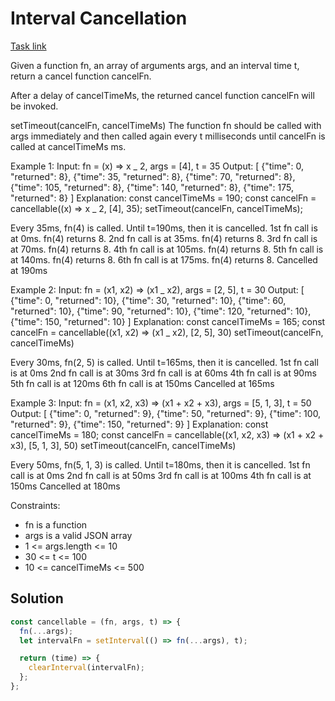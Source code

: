 # Interval Cancellation

[Task link](https://leetcode.com/problems/interval-cancellation/description/)

Given a function fn, an array of arguments args, and an interval time t, return a cancel function cancelFn.

After a delay of cancelTimeMs, the returned cancel function cancelFn will be invoked.

setTimeout(cancelFn, cancelTimeMs)
The function fn should be called with args immediately and then called again every t milliseconds until cancelFn is called at cancelTimeMs ms.

Example 1:
Input: fn = (x) => x _ 2, args = [4], t = 35
Output:
[
{"time": 0, "returned": 8},
{"time": 35, "returned": 8},
{"time": 70, "returned": 8},
{"time": 105, "returned": 8},
{"time": 140, "returned": 8},
{"time": 175, "returned": 8}
]
Explanation:
const cancelTimeMs = 190;
const cancelFn = cancellable((x) => x _ 2, [4], 35);
setTimeout(cancelFn, cancelTimeMs);

Every 35ms, fn(4) is called. Until t=190ms, then it is cancelled.
1st fn call is at 0ms. fn(4) returns 8.
2nd fn call is at 35ms. fn(4) returns 8.
3rd fn call is at 70ms. fn(4) returns 8.
4th fn call is at 105ms. fn(4) returns 8.
5th fn call is at 140ms. fn(4) returns 8.
6th fn call is at 175ms. fn(4) returns 8.
Cancelled at 190ms

Example 2:
Input: fn = (x1, x2) => (x1 _ x2), args = [2, 5], t = 30
Output:
[
{"time": 0, "returned": 10},
{"time": 30, "returned": 10},
{"time": 60, "returned": 10},
{"time": 90, "returned": 10},
{"time": 120, "returned": 10},
{"time": 150, "returned": 10}
]
Explanation:
const cancelTimeMs = 165;
const cancelFn = cancellable((x1, x2) => (x1 _ x2), [2, 5], 30)
setTimeout(cancelFn, cancelTimeMs)

Every 30ms, fn(2, 5) is called. Until t=165ms, then it is cancelled.
1st fn call is at 0ms
2nd fn call is at 30ms
3rd fn call is at 60ms
4th fn call is at 90ms
5th fn call is at 120ms
6th fn call is at 150ms
Cancelled at 165ms

Example 3:
Input: fn = (x1, x2, x3) => (x1 + x2 + x3), args = [5, 1, 3], t = 50
Output:
[
{"time": 0, "returned": 9},
{"time": 50, "returned": 9},
{"time": 100, "returned": 9},
{"time": 150, "returned": 9}
]
Explanation:
const cancelTimeMs = 180;
const cancelFn = cancellable((x1, x2, x3) => (x1 + x2 + x3), [5, 1, 3], 50)
setTimeout(cancelFn, cancelTimeMs)

Every 50ms, fn(5, 1, 3) is called. Until t=180ms, then it is cancelled.
1st fn call is at 0ms
2nd fn call is at 50ms
3rd fn call is at 100ms
4th fn call is at 150ms
Cancelled at 180ms

Constraints:

- fn is a function
- args is a valid JSON array
- 1 <= args.length <= 10
- 30 <= t <= 100
- 10 <= cancelTimeMs <= 500

## Solution

```javascript
const cancellable = (fn, args, t) => {
  fn(...args);
  let intervalFn = setInterval(() => fn(...args), t);

  return (time) => {
    clearInterval(intervalFn);
  };
};
```
